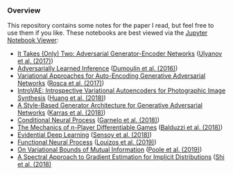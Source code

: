 ### Overview
This repository contains some notes for the paper I read, but feel free to use them if you like. These notebooks are best viewed via the [Jupyter Notebook Viewer](https://nbviewer.jupyter.org):

* [It Takes (Only) Two: Adversarial Generator-Encoder Networks](https://nbviewer.jupyter.org/github/tangbinh/notebooks/blob/master/papers/adversarial-generator-encoder-networks.ipynb?flush_cache=True) ([Ulyanov et al. (2017)](https://arxiv.org/abs/1704.02304))
* [Adversarially Learned Inference](https://nbviewer.jupyter.org/github/tangbinh/notebooks/blob/master/papers/adversarially-learned-inference.ipynb?flush_cache=True) ([Dumoulin et al. (2016)](https://arxiv.org/abs/1606.00704))
* [Variational Approaches for Auto-Encoding Generative Adversarial Networks](https://nbviewer.jupyter.org/github/tangbinh/notebooks/blob/master/papers/varitional-approaches-for-autoencoding-gans.ipynb?flush_cache=True) ([Rosca et al. (2017)](https://arxiv.org/abs/1706.04987))
* [IntroVAE: Introspective Variational Autoencoders for Photographic Image Synthesis](https://nbviewer.jupyter.org/github/tangbinh/notebooks/blob/master/papers/introspective-variational-autoencoders.ipynb?flush_cache=True) ([Huang et al. (2018)](https://arxiv.org/abs/1807.06358))
* [A Style-Based Generator Architecture for Generative Adversarial Networks](https://nbviewer.jupyter.org/github/tangbinh/notebooks/blob/master/papers/a-style-based-architecture-for-gans.ipynb?flush_cache=True) ([Karras et al. (2018)](https://arxiv.org/abs/1812.04948))
* [Conditional Neural Process](https://nbviewer.jupyter.org/github/tangbinh/notebooks/blob/master/papers/conditional-neural-process.ipynb?flush_cache=True) ([Garnelo et al. (2018)](https://arxiv.org/abs/1807.01613))
* [The Mechanics of n-Player Differentiable Games](https://nbviewer.jupyter.org/github/tangbinh/notebooks/blob/master/papers/mechanics-of-differentiable-games.ipynb?flush_cache=True) ([Balduzzi et al. (2018)](https://arxiv.org/abs/1802.05642))
* [Evidential Deep Learning](https://nbviewer.jupyter.org/github/tangbinh/notebooks/blob/master/papers/evidetial-deep-learning.ipynb?flush_cache=True) ([Sensoy et al. (2018)](https://arxiv.org/abs/1806.01768))
* [Functional Neural Process](https://nbviewer.jupyter.org/github/tangbinh/notebooks/blob/master/papers/functional-neural-process.ipynb?flush_cache=True) ([Louizos et al. (2019)](https://arxiv.org/abs/1906.08324))
* [On Variational Bounds of Mutual Information](https://nbviewer.jupyter.org/github/tangbinh/notebooks/blob/master/papers/on-variational-bounds-of-mutual-information.ipynb?flush_cache=True) ([Poole et al. (2019)](https://arxiv.org/abs/1905.06922))
* [A Spectral Approach to Gradient Estimation for Implicit Distributions](https://nbviewer.jupyter.org/github/tangbinh/notebooks/blob/master/papers/spectral-score-estimator.ipynb?flush_cache=True) ([Shi et al. (2018)](https://arxiv.org/abs/1806.02925)

